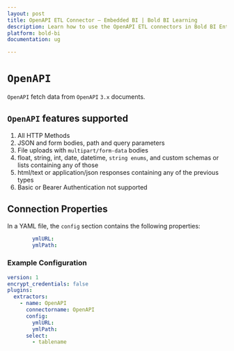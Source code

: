 ```yaml
---
layout: post
title: OpenAPI ETL Connector – Embedded BI | Bold BI Learning
description: Learn how to use the OpenAPI ETL connectors in Bold BI Enterprise Edition. Discover simple steps to integrate data smoothly and make the most of your analytics.
platform: bold-bi
documentation: ug

---
```


# ``OpenAPI``

``OpenAPI`` fetch data from ``OpenAPI`` ``3.x`` documents.

## ``OpenAPI`` features supported

1. All HTTP Methods
2. JSON and form bodies, path and query parameters
3. File uploads with ``multipart/form-data`` bodies
4. float, string, int, date, datetime, ``string enums``, and custom schemas or lists containing any of those
6. html/text or application/json responses containing any of the previous types
5. Basic or Bearer Authentication not supported

## Connection Properties

In a YAML file, the `config` section contains the following properties:

```yaml
        ymlURL: 
        ymlPath: 
```


### Example Configuration

```yaml
version: 1
encrypt_credentials: false
plugins:
  extractors:
    - name: OpenAPI
      connectorname: OpenAPI
      config:
        ymlURL: 
        ymlPath: 
      select:
        - tablename
```